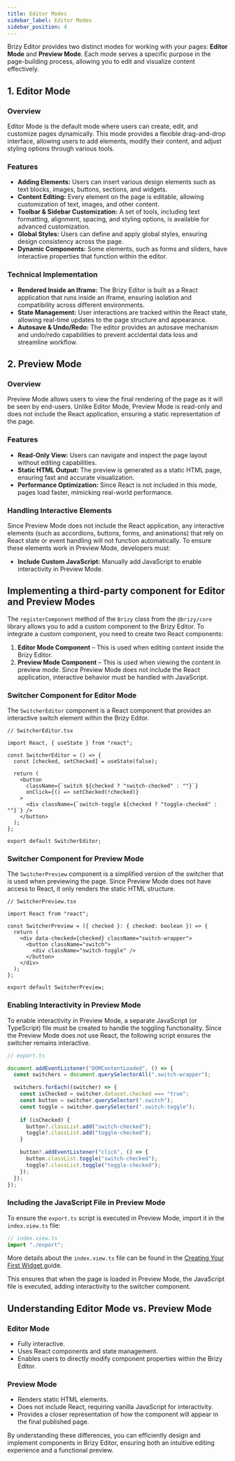 ```yaml
---
title: Editor Modes
sidebar_label: Editor Modes
sidebar_position: 4
---
```


Brizy Editor provides two distinct modes for working with your pages: **Editor Mode** and **Preview Mode**. Each mode serves a specific purpose in the page-building process, allowing you to edit and visualize content effectively.

## 1. Editor Mode
### Overview
Editor Mode is the default mode where users can create, edit, and customize pages dynamically. This mode provides a flexible drag-and-drop interface, allowing users to add elements, modify their content, and adjust styling options through various tools.

### Features
- **Adding Elements:** Users can insert various design elements such as text blocks, images, buttons, sections, and widgets.
- **Content Editing:** Every element on the page is editable, allowing customization of text, images, and other content.
- **Toolbar & Sidebar Customization:** A set of tools, including text formatting, alignment, spacing, and styling options, is available for advanced customization.
- **Global Styles:** Users can define and apply global styles, ensuring design consistency across the page.
- **Dynamic Components:** Some elements, such as forms and sliders, have interactive properties that function within the editor.

### Technical Implementation
- **Rendered Inside an Iframe:** The Brizy Editor is built as a React application that runs inside an iframe, ensuring isolation and compatibility across different environments.
- **State Management:** User interactions are tracked within the React state, allowing real-time updates to the page structure and appearance.
- **Autosave & Undo/Redo:** The editor provides an autosave mechanism and undo/redo capabilities to prevent accidental data loss and streamline workflow.

## 2. Preview Mode
### Overview
Preview Mode allows users to view the final rendering of the page as it will be seen by end-users. Unlike Editor Mode, Preview Mode is read-only and does not include the React application, ensuring a static representation of the page.

### Features
- **Read-Only View:** Users can navigate and inspect the page layout without editing capabilities.
- **Static HTML Output:** The preview is generated as a static HTML page, ensuring fast and accurate visualization.
- **Performance Optimization:** Since React is not included in this mode, pages load faster, mimicking real-world performance.

### Handling Interactive Elements
Since Preview Mode does not include the React application, any interactive elements (such as accordions, buttons, forms, and animations) that rely on React state or event handling will not function automatically. To ensure these elements work in Preview Mode, developers must:
- **Include Custom JavaScript:** Manually add JavaScript to enable interactivity in Preview Mode.

## Implementing a third-party component for Editor and Preview Modes

The `registerComponent` method of the `Brizy` class from the `@brizy/core` library allows you to add a custom component to the Brizy Editor. To integrate a custom component, you need to create two React components:

1. **Editor Mode Component** – This is used when editing content inside the Brizy Editor.
2. **Preview Mode Component** – This is used when viewing the content in preview mode. Since Preview Mode does not include the React application, interactive behavior must be handled with JavaScript.

### Switcher Component for Editor Mode
The `SwitcherEditor` component is a React component that provides an interactive switch element within the Brizy Editor.

```tsx
// SwitcherEditor.tsx

import React, { useState } from "react";

const SwitcherEditor = () => {
  const [checked, setChecked] = useState(false);

  return (
    <button
      className={`switch ${checked ? "switch-checked" : ""}`}
      onClick={() => setChecked(!checked)}
    >
      <div className={`switch-toggle ${checked ? "toggle-checked" : ""}`} />
    </button>
  );
};

export default SwitcherEditor;
```

### Switcher Component for Preview Mode
The `SwitcherPreview` component is a simplified version of the switcher that is used when previewing the page. Since Preview Mode does not have access to React, it only renders the static HTML structure.

```tsx
// SwitcherPreview.tsx

import React from "react";

const SwitcherPreview = ({ checked }: { checked: boolean }) => {
  return (
    <div data-checked={checked} className="switch-wrapper">
      <button className="switch">
        <div className="switch-toggle" />
      </button>
    </div>
  );
};

export default SwitcherPreview;
```

### Enabling Interactivity in Preview Mode
To enable interactivity in Preview Mode, a separate JavaScript (or TypeScript) file must be created to handle the toggling functionality. Since the Preview Mode does not use React, the following script ensures the switcher remains interactive.

```ts
// export.ts

document.addEventListener("DOMContentLoaded", () => {
  const switchers = document.querySelectorAll(".switch-wrapper");

  switchers.forEach((switcher) => {
    const isChecked = switcher.dataset.checked === "true";
    const button = switcher.querySelector(".switch");
    const toggle = switcher.querySelector(".switch-toggle");
    
    if (isChecked) {
      button?.classList.add("switch-checked");
      toggle?.classList.add("toggle-checked");
    }

    button?.addEventListener("click", () => {
      button.classList.toggle("switch-checked");
      toggle?.classList.toggle("toggle-checked");
    });
  });
});
```

### Including the JavaScript File in Preview Mode
To ensure the `export.ts` script is executed in Preview Mode, import it in the `index.view.ts` file:

```ts
// index.view.ts
import "./export";
```
More details about the `index.view.ts` file can be found in the [Creating Your First Widget ](/building-widgets/creating-your-first-widget) guide.

This ensures that when the page is loaded in Preview Mode, the JavaScript file is executed, adding interactivity to the switcher component.

## Understanding Editor Mode vs. Preview Mode
### Editor Mode
- Fully interactive.
- Uses React components and state management.
- Enables users to directly modify component properties within the Brizy Editor.

### Preview Mode
- Renders static HTML elements.
- Does not include React, requiring vanilla JavaScript for interactivity.
- Provides a closer representation of how the component will appear in the final published page.

By understanding these differences, you can efficiently design and implement components in Brizy Editor, ensuring both an intuitive editing experience and a functional preview.
